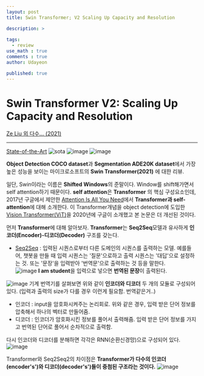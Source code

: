 ```yaml
---
layout: post
title: Swin Transformer; V2 Scaling Up Capacity and Resolution

description: >
  
tags:
  - review
use_math : true
comments : true
author: Udayeon

published: true
---
```


# Swin Transformer V2: Scaling Up Capacity and Resolution
[Ze Liu 외 다수... (2021)](https://arxiv.org/pdf/2111.09883v1.pdf)
* * *

[State-of-the-Art](https://paperswithcode.com/sota)
![sota](https://user-images.githubusercontent.com/69246778/148016760-24d9b7d0-81a5-4bcf-a4a8-b9211fcc3248.PNG)
![image](https://user-images.githubusercontent.com/69246778/148017265-be3df6c9-d2c8-4535-9173-f51aafe605fa.png)
![image](https://user-images.githubusercontent.com/69246778/148026048-000ade61-6490-4740-a6e6-5764fb23e7ef.png)

**Object Detection COCO dataset**과 **Segmentation ADE20K dataset**에서 가장 높은 성능을 보이는 
마이크로소프트의 **Swin Transformer(2021)** 에 대한 리뷰.
   
일단, Swin이라는 이름은 **Shifted Windows**의 준말이다. Window를 shift해가면서 self attention하기 때문이다. **self attention**은 **Transformer**
의 핵심 구성요소인데, 2017년 구글에서 제안한 [Attention Is All You Need](https://arxiv.org/pdf/1706.03762.pdf)에서 **Transformer과 
self-attention**에 대해 소개한다. 이 Transformer개념을 object detection에 도입한 [Vision Transformer(ViT)](https://openreview.net/pdf?id=YicbFdNTTy)을 2020년에 구글이 소개했고 본 논문은 더 개선된 것이다.
   
먼저 **Transformer**에 대해 알아보자. **Transformer**는 **Seq2Seq**모델과 유사하게 **인코더(Encoder)-디코더(Decoder)** 구조를 갖는다.   
- [Seq2Seq](https://wikidocs.net/24996) : 입력된 시퀀스로부터 다른 도메인의 시퀀스를 출력하는 모델. 예를들어, 챗봇을 만들 때 입력 시퀀스는 '질문'으로하고 출력 시퀀스는 '대답'으로 설정하는 것. 또는 '문장'을 입력받아 '번역문'으로 출력하는 것 등을 말한다.   
![image](https://user-images.githubusercontent.com/69246778/148022076-2b5fdc23-4966-4a07-8952-5b58acbbdb2d.png)
**I am student**을 입력으로 넣으면 **번역된 문장**이 출력된다.   
      
![image](https://user-images.githubusercontent.com/69246778/148022171-7e52dac6-93d5-4097-a322-50196c03a907.png)
기계 번역기를 살펴보면 위와 같이 **인코더와 디코더** 두 개의 모듈로 구성되어 있다. (입력과 출력의 size가 다를 경우 이런게 필요함. 번역같은거..)
- 인코더 : input을 암호화시켜주는 논리회로. 위와 같은 경우, 입력 받은 단어 정보를 압축해서 하나의 벡터로 만들어줌.
- 디코더 : 인코더가 암호화시킨 정보를 풀어서 출력해줌. 입력 받은 단어 정보를 가지고 번역된 단어로 풀어서 순차적으로 출력함.
   
다시 인코더와 디코더를 분해하면 각각은 RNN(순환신경망)으로 구성되어 있다.
![image](https://user-images.githubusercontent.com/69246778/148022638-5c95eec8-a7aa-42af-8c0d-77c2a5a86dfa.png)
   
Transformer와 Seq2Seq2의 차이점은 **Transformer가 다수의 인코더(encoder's')와 디코더(decoder's')들이 중첨된 구조라는 것이다.** 
![image](https://user-images.githubusercontent.com/69246778/148023376-1410cdfd-497c-40c1-b60b-6be6d0dcb5e3.png)

